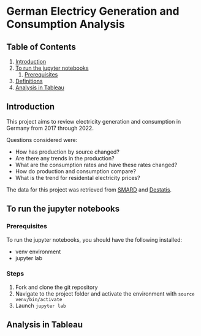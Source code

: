 # German Electricy Generation and Consumption Analysis

## Table of Contents
1. [Introduction](#introduction)
2. [To run the jupyter notebooks](#setting_up_environment)
	1. [Prerequisites](#prereqs)
3. [Definitions](#definitions)
4. [Analysis in Tableau](#analysis)

## Introduction
This project aims to review electricity generation and consumption in Germany from 2017 through 2022.

Questions considered were:
- How has production by source changed?
- Are there any trends in the production?
- What are the consumption rates and have these rates changed?
- How do production and consumption compare?
- What is the trend for residental electricity prices?

The data for this project was retrieved from [SMARD](https://www.smard.de/en) and [Destatis](https://www-genesis.destatis.de/genesis/online). 


## To run the jupyter notebooks

### Prerequisites
To run the jupyter notebooks, you should have the following installed:
- venv environment
- jupyter lab

### Steps
1. Fork and clone the git repository
2. Navigate to the project folder and activate the environment with `source venv/bin/activate`
3. Launch `jupyter lab`


## Analysis in Tableau

